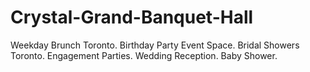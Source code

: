 # Crystal-Grand-Banquet-Hall
Weekday Brunch Toronto. Birthday Party Event Space. Bridal Showers Toronto. Engagement Parties. Wedding Reception. Baby Shower.
